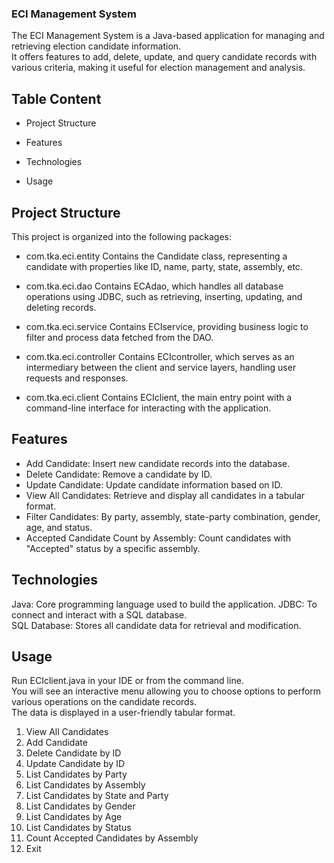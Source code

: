 
### ECI Management System

The ECI Management System is a Java-based application for managing and retrieving election candidate information.<br> It offers features to add, delete, update, and query candidate records with various criteria, making it useful for election management and analysis.


## Table Content

- Project Structure

- Features

- Technologies

- Usage









## Project Structure

This project is organized into the following packages:

- com.tka.eci.entity
  Contains the Candidate class, representing a candidate with properties like ID, name, party, state, assembly, etc.

- com.tka.eci.dao
  Contains ECAdao, which handles all database operations using JDBC, such as retrieving, inserting, updating, and deleting records.

- com.tka.eci.service
  Contains ECIservice, providing business logic to filter and process data fetched from the DAO.

- com.tka.eci.controller
  Contains ECIcontroller, which serves as an intermediary between the client and service layers, handling user requests and responses.

- com.tka.eci.client
  Contains ECIclient, the main entry point with a command-line interface for interacting with the application.

  
## Features

- Add Candidate: Insert new candidate records into the database.
- Delete Candidate: Remove a candidate by ID.
- Update Candidate: Update candidate information based on ID.
- View All Candidates: Retrieve and display all candidates in a tabular format.
- Filter Candidates:
By party, assembly, state-party combination, gender, age, and status.
- Accepted Candidate Count by Assembly: Count candidates with "Accepted" status by a specific assembly.

## Technologies
Java: Core programming language used to build the application.<be>
JDBC: To connect and interact with a SQL database.<br>
SQL Database: Stores all candidate data for retrieval and modification.<be>

## Usage

Run ECIclient.java in your IDE or from the command line. <br>You will see an interactive menu allowing you to choose options to perform various operations on the candidate records.<br> The data is displayed in a user-friendly tabular format.

  
1. View All Candidates
2. Add Candidate
3. Delete Candidate by ID
4. Update Candidate by ID
5. List Candidates by Party
6. List Candidates by Assembly
7. List Candidates by State and Party
8. List Candidates by Gender
9. List Candidates by Age
10. List Candidates by Status
11. Count Accepted Candidates by Assembly
12. Exit



